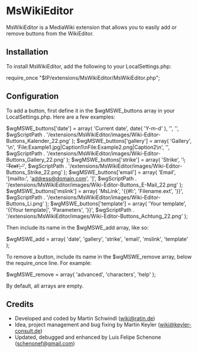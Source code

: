 MsWikiEditor
============

MsWikiEditor is a MediaWiki extension that allows you to easily add or remove buttons from the WikiEditor.

Installation
------------
To install MsWikiEditor, add the following to your LocalSettings.php:

require_once "$IP/extensions/MsWikiEditor/MsWikiEditor.php";

Configuration
-------------
To add a button, first define it in the $wgMSWE_buttons array in your LocalSettings.php. Here are a few examples:

$wgMSWE_buttons['date'] = array( 'Current date', date( 'Y-m-d' ), '', '', $wgScriptPath . '/extensions/MsWikiEditor/images/Wiki-Editor-Buttons_Kalender_22.png' );
$wgMSWE_buttons['gallery'] = array( 'Gallery', '<gallery>\\n', 'File:Example1.jpg|Caption1\\nFile:Example2.png|Caption2\\n', '</gallery>', $wgScriptPath . '/extensions/MsWikiEditor/images/Wiki-Editor-Buttons_Gallery_22.png' );
$wgMSWE_buttons['strike'] = array( 'Strike', '<strike>', 'Text', '</strike>', $wgScriptPath . '/extensions/MsWikiEditor/images/Wiki-Editor-Buttons_Strike_22.png' );
$wgMSWE_buttons['email'] = array( 'Email', '[mailto:', 'address@domain.com', ']', $wgScriptPath . '/extensions/MsWikiEditor/images/Wiki-Editor-Buttons_E-Mail_22.png' );
$wgMSWE_buttons['mslink'] = array( 'MsLink', '{{#l:', 'Filename.ext', '}}', $wgScriptPath . '/extensions/MsWikiEditor/images/Wiki-Editor-Buttons_Li.png' );
$wgMSWE_buttons['template'] = array( 'Your template', '{{Your template|', 'Parameters', '}}', $wgScriptPath . '/extensions/MsWikiEditor/images/Wiki-Editor-Buttons_Achtung_22.png' );

Then include its name in the $wgMSWE_add array, like so:

$wgMSWE_add = array( 'date', 'gallery', 'strike', 'email', 'mslink', 'template' );

To remove a button, include its name in the $wgMSWE_remove array, below the require_once line. For example:

$wgMSWE_remove = array( 'advanced', 'characters', 'help' );

By default, all arrays are empty.

Credits
-------
* Developed and coded by Martin Schwindl (wiki@ratin.de)
* Idea, project management and bug fixing by Martin Keyler (wiki@keyler-consult.de)
* Updated, debugged and enhanced by Luis Felipe Schenone (schenonef@gmail.com)